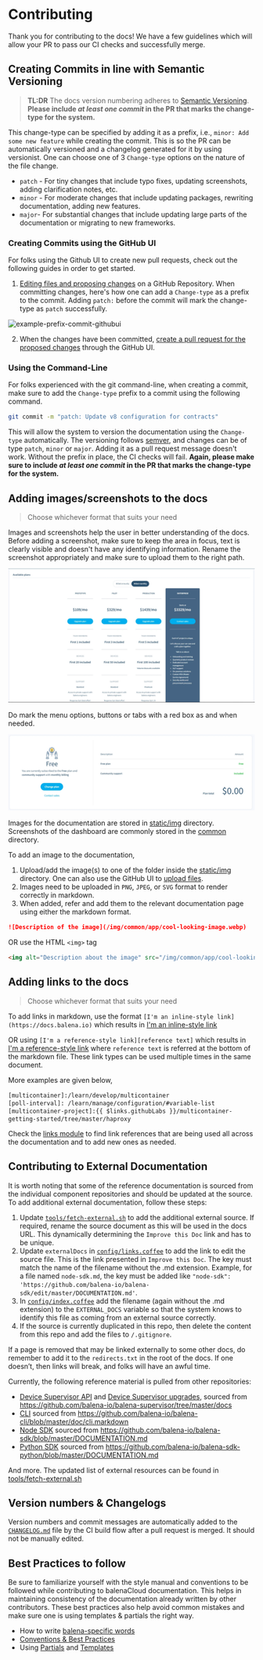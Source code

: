 # Contributing

Thank you for contributing to the docs! We have a few guidelines which will allow your PR to pass our CI checks and successfully merge.

## Creating Commits in line with Semantic Versioning

> **TL:DR** The docs version numbering adheres to [Semantic Versioning](https://semver.org/). **Please include *at least one commit* in the PR that marks the change-type for the system.** 

This change-type can be specified by adding it as a prefix, i.e., `minor: Add some new feature` while creating the commit. This is so the PR can be automatically versioned and a changelog generated for it by using versionist. One can choose one of 3 `Change-type` options on the nature of the file change. 

- `patch` - For tiny changes that include typo fixes, updating screenshots, adding clarification notes, etc.
- `minor` - For moderate changes that include updating packages, rewriting documentation, adding new features.
- `major`- For substantial changes that include updating large parts of the documentation or migrating to new frameworks. 

### Creating Commits using the GitHub UI

For folks using the Github UI to create new pull requests, check out the following guides in order to get started. 

1. [Editing files and proposing changes](https://docs.github.com/en/github/managing-files-in-a-repository/editing-files-in-your-repository) on a GitHub Repository. When committing changes, here's how one can add a `Change-type` as a prefix to the commit. Adding `patch:` before the commit will mark the change-type as `patch` successfully. 

![example-prefix-commit-githubui](https://user-images.githubusercontent.com/22801822/113337642-ac704f00-9345-11eb-9df3-43c07e06c9bf.png)

2. When the changes have been committed, [create a pull request for the proposed changes](https://docs.github.com/en/github/collaborating-with-issues-and-pull-requests/creating-a-pull-request#creating-the-pull-request) through the GitHub UI. 

### Using the Command-Line

For folks experienced with the git command-line, when creating a commit, make sure to add the `Change-type` prefix to a commit using the following command.

```bash
git commit -m "patch: Update v8 configuration for contracts"
```

This will allow the system to version the documentation using the `Change-type` automatically. The versioning follows [semver](https://semver.org/), and changes can be of type `patch`, `minor` or `major`. Adding it as a pull request message doesn't work. Without the prefix in place, the CI checks will fail. **Again, please make sure to include *at least one commit* in the PR that marks the change-type for the system.** 

## Adding images/screenshots to the docs

> Choose whichever format that suits your need

Images and screenshots help the user in better understanding of the docs. Before adding a screenshot, make sure to keep the area in focus, text is clearly visible and doesn't have any identifying information. Rename the screenshot appropriately and make sure to upload them to the right path.

![](./static/img/common/billing/plan_selection.webp)

Do mark the menu options, buttons or tabs with a red box as and when needed.

![](./static/img/common/billing/current_plan.webp)

Images for the documentation are stored in [static/img](https://github.com/balena-io/docs/tree/master/static/img) directory. Screenshots of the dashboard are commonly stored in the [common](https://github.com/balena-io/docs/tree/master/static/img/common) directory.  

To add an image to the documentation,

1. Upload/add the image(s) to one of the folder inside the [static/img](https://github.com/balena-io/docs/tree/master/static/img) directory. One can also use the GitHub UI to [upload files](https://docs.github.com/en/github/managing-files-in-a-repository/adding-a-file-to-a-repository). 
2. Images need to be uploaded in `PNG`, `JPEG`, or `SVG` format to render correctly in markdown. 
3. When added, refer and add them to the relevant documentation page using either the markdown format.

```markdown
![Description of the image](/img/common/app/cool-looking-image.webp)
```

OR use the HTML `<img>` tag

```html
<img alt="Description about the image" src="/img/common/app/cool-looking-image.webp">
```

## Adding links to the docs

> Choose whichever format that suits your need

To add links in markdown, use the format `[I'm an inline-style link](https://docs.balena.io)` which results in [I'm an inline-style link](https://docs.balena.io)

OR using `[I'm a reference-style link][reference text]` which results in [I'm a reference-style link][reference text] where `reference text` is referred at the bottom of the markdown file. These link types can be used multiple times in the same document.

More examples are given below, 

```
[multicontainer]:/learn/develop/multicontainer
[poll-interval]: /learn/manage/configuration/#variable-list
[multicontainer-project]:{{ $links.githubLabs }}/multicontainer-getting-started/tree/master/haproxy
```

Check the [links module](https://github.com/balena-io/docs/blob/master/config/links.coffee) to find link references that are being used all across the documentation and to add new ones as needed. 

## Contributing to External Documentation

It is worth noting that some of the reference documentation is sourced from the individual component repositories and should be updated at the source. 
To add additional external documentation, follow these steps:

1. Update [`tools/fetch-external.sh`](https://github.com/balena-io/docs/blob/master/tools/fetch-external.sh) to add the additional external source. If required, rename the source document as this will be used in the docs URL. This dynamically determining the `Improve this Doc` link and has to be unique. 
2. Update `externalDocs` in [`config/links.coffee`](https://github.com/balena-io/docs/blob/master/config/links.coffee) to add the link to edit the source file. This is the link presented in `Improve this Doc`. The key must match the name of the filename without the .md extension. Example, for a file named `node-sdk.md`, the key must be added like `"node-sdk": 'https://github.com/balena-io/balena-sdk/edit/master/DOCUMENTATION.md'`.
3. In [`config/index.coffee`](https://github.com/balena-io/docs/blob/master/config/index.coffee) add the filename (again without the .md extension) to the `EXTERNAL_DOCS` variable so that the system knows to identify this file as coming from an external source correctly.
4. If the source is currently duplicated in this repo, then delete the content from this repo and add the files to `/.gitignore`.

If a page is removed that may be linked externally to some other docs, do remember to add it to the `redirects.txt` in the root of the docs. If one doesn’t, then links will break, and folks will have an awful time.

Currently, the following reference material is pulled from other repositories:
- [Device Supervisor API](https://www.balena.io/docs/reference/supervisor/supervisor-api/) and [Device Supervisor upgrades](https://www.balena.io/docs/reference/supervisor/supervisor-upgrades), sourced from https://github.com/balena-io/balena-supervisor/tree/master/docs
- [CLI](https://www.balena.io/docs/reference/cli/) sourced from https://github.com/balena-io/balena-cli/blob/master/doc/cli.markdown
- [Node SDK](https://www.balena.io/docs/reference/sdk/node-sdk/) sourced from https://github.com/balena-io/balena-sdk/blob/master/DOCUMENTATION.md
- [Python SDK](https://www.balena.io/docs/reference/sdk/python-sdk/) sourced from https://github.com/balena-io/balena-sdk-python/blob/master/DOCUMENTATION.md

And more. The updated list of external resources can be found in [tools/fetch-external.sh](https://github.com/balena-io/docs/blob/master/tools/fetch-external.sh)  

## Version numbers & Changelogs

Version numbers and commit messages are automatically added to the [`CHANGELOG.md`](CHANGELOG.md) file by the CI build flow after a pull request is merged. It should not be manually edited.

## Best Practices to follow

Be sure to familiarize yourself with the style manual and conventions to be followed while contributing to balenaCloud documentation. This helps in maintaining consistency of the documentation already written by other contributors. These best practices also help avoid common mistakes and make sure one is using templates & partials the right way.

- How to write [balena-specific words](README.md#balena-specific-words)
- [Conventions & Best Practices](README.md#conventions--best-practices)
- Using [Partials](README.md#using-partials) and [Templates](README.md#using-templates)


[reference text]: https://balena.io
